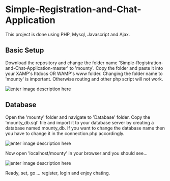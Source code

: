 # Simple-Registration-and-Chat-Application
This project is done using PHP, Mysql, Javascript and Ajax.

## Basic Setup
Download the repository and change the folder name 'Simple-Registration-and-Chat-Application-master' to 'mounty'. Copy the folder and paste it into your XAMP's htdocs OR WAMP's www folder. Changing the folder name to 'mounty' is important. Otherwise routing and other php script will not work.

![enter image description here](https://lh3.googleusercontent.com/Th91szbdr-Om2l59egqi-hJ8tIedlz4AwjoadJZH2-eqWwvR_25b0_gYI1Lok6bmG__E3vX69VCt "routing")

## Database
Open the 'mounty' folder and navigate to 'Database' folder. Copy the 'mounty_db.sql' file and import it to your database server by creating a database named mounty_db. If you want to change the database name then you have to change it in the connection.php accordingly.

![enter image description here](https://lh3.googleusercontent.com/WtQGwvIPTYwh6_as346zEfqkUqJbR4GjTfoSJxruOV5Twq3qALjjDV73NJOY2hXRHm-GWDSSOdrc "conn")

Now open 'localhost/mounty' in your browser and you should see...

![enter image description here](https://lh3.googleusercontent.com/0jyL4m4eZtAwu0yfud-zkrUHP4MhuVWUv2UyhVl10xccVpnrJJtrQv6Fg4YQF90I7nC-uaZWQEHK "login")

Ready, set, go ... register, login and enjoy chating.
